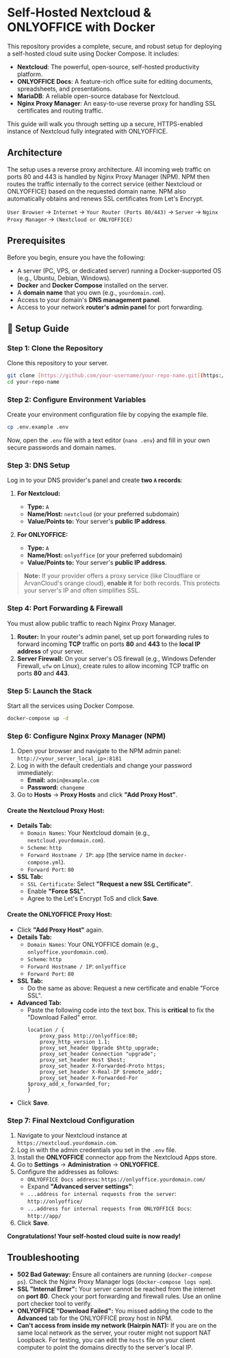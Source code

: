 # Self-Hosted Nextcloud & ONLYOFFICE with Docker

This repository provides a complete, secure, and robust setup for deploying a self-hosted cloud suite using Docker Compose. It includes:

* **Nextcloud**: The powerful, open-source, self-hosted productivity platform.
* **ONLYOFFICE Docs**: A feature-rich office suite for editing documents, spreadsheets, and presentations.
* **MariaDB**: A reliable open-source database for Nextcloud.
* **Nginx Proxy Manager**: An easy-to-use reverse proxy for handling SSL certificates and routing traffic.

This guide will walk you through setting up a secure, HTTPS-enabled instance of Nextcloud fully integrated with ONLYOFFICE.

## Architecture

The setup uses a reverse proxy architecture. All incoming web traffic on ports 80 and 443 is handled by Nginx Proxy Manager (NPM). NPM then routes the traffic internally to the correct service (either Nextcloud or ONLYOFFICE) based on the requested domain name. NPM also automatically obtains and renews SSL certificates from Let's Encrypt.

`User Browser` -> `Internet` -> `Your Router (Ports 80/443)` -> `Server` -> `Nginx Proxy Manager` -> `(Nextcloud or ONLYOFFICE)`

## Prerequisites

Before you begin, ensure you have the following:

* A server (PC, VPS, or dedicated server) running a Docker-supported OS (e.g., Ubuntu, Debian, Windows).
* **Docker** and **Docker Compose** installed on the server.
* A **domain name** that you own (e.g., `yourdomain.com`).
* Access to your domain's **DNS management panel**.
* Access to your network **router's admin panel** for port forwarding.

## 🚀 Setup Guide

### Step 1: Clone the Repository

Clone this repository to your server.

```bash
git clone [https://github.com/your-username/your-repo-name.git](https://github.com/your-username/your-repo-name.git)
cd your-repo-name
```

### Step 2: Configure Environment Variables

Create your environment configuration file by copying the example file.

```bash
cp .env.example .env
```

Now, open the `.env` file with a text editor (`nano .env`) and fill in your own secure passwords and domain names.

### Step 3: DNS Setup

Log in to your DNS provider's panel and create **two `A` records**:

1.  **For Nextcloud:**
    * **Type:** `A`
    * **Name/Host:** `nextcloud` (or your preferred subdomain)
    * **Value/Points to:** Your server's **public IP address**.

2.  **For ONLYOFFICE:**
    * **Type:** `A`
    * **Name/Host:** `onlyoffice` (or your preferred subdomain)
    * **Value/Points to:** Your server's **public IP address**.

> **Note:** If your provider offers a proxy service (like Cloudflare or ArvanCloud's orange cloud), **enable it** for both records. This protects your server's IP and often simplifies SSL.

### Step 4: Port Forwarding & Firewall

You must allow public traffic to reach Nginx Proxy Manager.

1.  **Router:** In your router's admin panel, set up port forwarding rules to forward incoming **TCP** traffic on ports **80** and **443** to the **local IP address** of your server.
2.  **Server Firewall:** On your server's OS firewall (e.g., Windows Defender Firewall, `ufw` on Linux), create rules to allow incoming TCP traffic on ports **80** and **443**.

### Step 5: Launch the Stack

Start all the services using Docker Compose.

```bash
docker-compose up -d
```

### Step 6: Configure Nginx Proxy Manager (NPM)

1.  Open your browser and navigate to the NPM admin panel: `http://<your_server_local_ip>:8181`
2.  Log in with the default credentials and change your password immediately:
    * **Email:** `admin@example.com`
    * **Password:** `changeme`
3.  Go to **Hosts** -> **Proxy Hosts** and click **"Add Proxy Host"**.

#### Create the Nextcloud Proxy Host:
* **Details Tab:**
    * `Domain Names`: Your Nextcloud domain (e.g., `nextcloud.yourdomain.com`).
    * `Scheme`: `http`
    * `Forward Hostname / IP`: `app` (the service name in `docker-compose.yml`).
    * `Forward Port`: `80`
* **SSL Tab:**
    * `SSL Certificate`: Select **"Request a new SSL Certificate"**.
    * Enable **"Force SSL"**.
    * Agree to the Let's Encrypt ToS and click **Save**.

#### Create the ONLYOFFICE Proxy Host:
* Click **"Add Proxy Host"** again.
* **Details Tab:**
    * `Domain Names`: Your ONLYOFFICE domain (e.g., `onlyoffice.yourdomain.com`).
    * `Scheme`: `http`
    * `Forward Hostname / IP`: `onlyoffice`
    * `Forward Port`: `80`
* **SSL Tab:**
    * Do the same as above: Request a new certificate and enable "Force SSL".
* **Advanced Tab:**
    * Paste the following code into the text box. This is **critical** to fix the "Download Failed" error.
      ```nginx
      location / {
          proxy_pass http://onlyoffice:80;
          proxy_http_version 1.1;
          proxy_set_header Upgrade $http_upgrade;
          proxy_set_header Connection "upgrade";
          proxy_set_header Host $host;
          proxy_set_header X-Forwarded-Proto https;
          proxy_set_header X-Real-IP $remote_addr;
          proxy_set_header X-Forwarded-For $proxy_add_x_forwarded_for;
      }
      ```
* Click **Save**.

### Step 7: Final Nextcloud Configuration

1.  Navigate to your Nextcloud instance at `https://nextcloud.yourdomain.com`.
2.  Log in with the admin credentials you set in the `.env` file.
3.  Install the **ONLYOFFICE** connector app from the Nextcloud Apps store.
4.  Go to **Settings** -> **Administration** -> **ONLYOFFICE**.
5.  Configure the addresses as follows:
    * `ONLYOFFICE Docs address`: `https://onlyoffice.yourdomain.com/`
    * Expand **"Advanced server settings"**:
    * `...address for internal requests from the server`: `http://onlyoffice/`
    * `...address for internal requests from ONLYOFFICE Docs`: `http://app/`
6.  Click **Save**.

**Congratulations! Your self-hosted cloud suite is now ready!**

## Troubleshooting

* **502 Bad Gateway:** Ensure all containers are running (`docker-compose ps`). Check the Nginx Proxy Manager logs (`docker-compose logs npm`).
* **SSL "Internal Error":** Your server cannot be reached from the internet on **port 80**. Check your port forwarding and firewall rules. Use an online port checker tool to verify.
* **ONLYOFFICE "Download Failed":** You missed adding the code to the **Advanced** tab for the ONLYOFFICE proxy host in NPM.
* **Can't access from inside my network (Hairpin NAT):** If you are on the same local network as the server, your router might not support NAT Loopback. For testing, you can edit the `hosts` file on your client computer to point the domains directly to the server's local IP.
